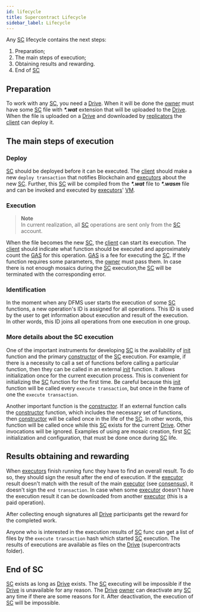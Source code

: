```yaml
---
id: lifecycle
title: Supercontract Lifecycle
sidebar_label: Lifecycle
---
```


Any [SC](overview.md) lifecycle contains the next steps:

1. Preparation;
2. The main steps of execution;
3. Obtaining results and rewarding.
4. End of [SC](overview.md)

## Preparation

To work with any [SC](overview.md), you need a [Drive](../drive/overview.md). When it will be done the [owner](../../roles/owner.md) must have some [SC](overview.md) file with **_\*.wat_** extension that will be uploaded to the [Drive](../drive/overview.md). When the file is uploaded on a [Drive](../drive/overview.md) and downloaded by [replicators](../../roles/replicator.md) the [client](../../roles/owner.md) can deploy it.

## The main steps of execution

### Deploy

[SC](overview.md) should be deployed before it can be executed. The [client](../../roles/owner.md) should make a new `deploy transaction` that notifies Blockchain and [executors](../../roles/executor.md) about the new [SC](overview.md). Further, this [SC](overview.md) will be compiled from the **_\*.wat_** file to **_\*.wasm_** file and can be invoked and executed by [executors](../../roles/executor.md)' [VM](vm.md).

### Execution

> **Note**\
In current realization, all [SC](overview.md) operations are sent only from the [SC](overview.md) account.

When the file becomes the new [SC](overview.md), the [client](../../roles/owner.md) can start its execution. The [client](../../roles/owner.md) should indicate what function should be executed and approximately count the [GAS](../../getting_started/economy.md#supercontract-units-gas) for this operation. [GAS](../../getting_started/economy.md#supercontract-units-gas) is a fee for executing the [SC](overview.md). If the function requires some parameters, the [owner](../../roles/owner.md) must pass them. In case there is not enough mosaics during the [SC](overview.md) execution,the [SC](overview.md) will be terminated with the corresponding error.

### Identification

In the moment when any DFMS user starts the execution of some [SC](overview.md) functions, a new operation's ID is  assigned for all operations. This ID is used by the user to get information about execution and result of the execution. In other words, this ID joins all operations from one execution in one group.

### More details about the SC execution

One of the important instruments for developing [SC](overview.md) is the availability of [init](https://docs.rs/xpx-supercontracts-sdk/0.2.0/xpx_supercontracts_sdk/utils/fn.init.html) function and the primary [constructor](https://docs.rs/xpx-supercontracts-sdk/0.2.0/xpx_supercontracts_sdk/utils/fn.constructor.html) of the [SC](overview.md) execution.
For example, if there is a necessity to call a set of functions before calling a particular function, then they can be called in an external [init](https://docs.rs/xpx-supercontracts-sdk/0.2.0/xpx_supercontracts_sdk/utils/fn.init.html) function. It allows initialization once for the current execution process. This is convenient for initializing the [SC](overview.md) function for the first time. Be careful because this [init](https://docs.rs/xpx-supercontracts-sdk/0.2.0/xpx_supercontracts_sdk/utils/fn.init.html) function will be called every `execute transaction`, but once in the frame of one the `execute transaction`.

Another important function is the [constructor](https://docs.rs/xpx-supercontracts-sdk/0.2.0/xpx_supercontracts_sdk/utils/fn.constructor.html). If an external function calls the [constructor](https://docs.rs/xpx-supercontracts-sdk/0.2.0/xpx_supercontracts_sdk/utils/fn.constructor.html) function, which includes the necessary set of functions, then [constructor](https://docs.rs/xpx-supercontracts-sdk/0.2.0/xpx_supercontracts_sdk/utils/fn.constructor.html) will be called once in the life of the [SC](overview.md). In other words, this function will be called once while this [SC](overview.md) exists for the current [Drive](../drive/overview.md). Other invocations will be ignored. Examples of using are mosaic creation, first [SC](overview.md) initialization and configuration, that must be done once during [SC](overview.md) life.

## Results obtaining and rewarding

When [executors](../../roles/executor.md) finish running func they have to find an overall result. To do so, they should sign the result after the end of execution. If the [executor](../../roles/executor.md) result doesn't match with the result of the main [executor](../../roles/executor.md) (see [consensus](../../algorithms/consensus.md)), it doesn't sign the `end transaction`. In case when some [executor](../../roles/executor.md) doesn't have the execution result it can be downloaded from another [executor](../../roles/executor.md) (this is a paid operation).

After collecting enough signatures all [Drive](../drive/overview.md) participants get the reward for the completed work.

Anyone who is interested in the execution results of [SC](overview.md) func can get a list of files by the `execute transaction` hash which started [SC](overview.md) execution. The results of executions are available as files on the [Drive](../drive/overview.md) (supercontracts folder).

## End of SC

[SC](overview.md) exists as long as [Drive](../drive/overview.md) exists. The [SC](overview.md) executing will be impossible if the [Drive](../drive/overview.md) is unavailable for any reason.
The [Drive](../drive/overview.md) [owner](../../roles/owner.md) can deactivate any [SC](overview.md) any time if there are some reasons for it. After deactivation, the execution of [SC](overview.md) will be impossible.

